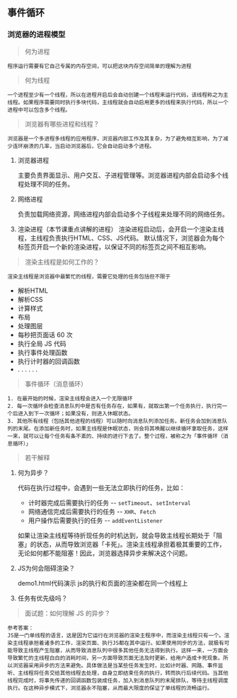 ## 事件循环
### 浏览器的进程模型
>何为进程

    程序运行需要有它自己专属的内存空间，可以把这块内存空间简单的理解为进程 
>何为线程

    一个进程至少有一个线程，所以在进程开启后会自动创建一个线程来运行代码，该线程称之为主线程。如果程序需要同时执行多块代码，主线程就会自动启用更多的线程来执行代码，所以一个进程中可以包含多个线程。
>浏览器有哪些进程和线程？

    浏览器是一个多进程多线程的应用程序，浏览器内部工作及其复杂，为了避免相互影响，为了减少连环崩溃的几率，当启动浏览器后，它会自动启动多个进程。
1. 浏览器进程

    主要负责界面显示、用户交互、子进程管理等。浏览器进程内部会启动多个线程处理不同的任务。
2. 网络进程

    负责加载网络资源，网络进程内部会启动多个子线程来处理不同的网络任务。
3. 渲染进程（本节课重点讲解的进程）
    渲染进程启动后，会开启一个渲染主线程，主线程负责执行HTML、CSS、JS代码。
    默认情况下，浏览器会为每个标签页开启一个新的渲染进程，以保证不同的标签页之间不相互影响。
>渲染主线程是如何工作的？

    渲染主线程是浏览器中最繁忙的线程，需要它处理的任务包括但不限于

- 解析HTML
- 解析CSS
- 计算样式
- 布局
- 处理图层
- 每秒把页面话 60 次
- 执行全局 JS 代码
- 执行事件处理函数
- 执行计时器的回调函数
- . . . . . .
>事件循环（消息循环）

    1. 在最开始的时候，渲染主线程会进入一个无限循环
    2. 每一次循环会检查消息队列中是否有任务存在，如果有，就取出第一个任务执行，执行完一个后进入到下一次循环；如果没有，则进入休眠状态。
    3. 其他所有线程（包括其他进程的线程）可以随时向消息队列添加任务。新任务会加到消息队列的末尾。在添加新任务时，如果主线程是休眠状态，则会将其唤醒以继续循环拿取任务，这样一来，就可以让每个任务有条不紊的、持续的进行下去了。整个过程，被称之为「事件循环（消息循环）」
>若干解释
1. 何为异步？

    代码在执行过程中，会遇到一些无法立即执行的任务，比如：

    - 计时器完成后需要执行的任务 -- `setTimeout`、`setInterval`
    - 网络通信完成后需要执行的任务 -- `XHR`、`Fetch`
    - 用户操作后需要执行的任务 -- `addEventListener`

    如果让渲染主线程等待折现任务的时机达到，就会导致主线程长期处于「阻塞」的状态，从而导致浏览器「卡死」。渲染主线程承担着极其重要的工作，无论如何都不能阻塞！因此，浏览器选择异步来解决这个问题。
2. JS为何会阻碍渲染？

    demo1.html代码演示 js的执行和页面的渲染都在同一个线程上
3. 任务有优先级吗？
>面试题：如何理解 JS 的异步？

    参考答案：
    JS是一门单线程的语言，这是因为它运行在浏览器的渲染主程序中，而渲染主线程只有一个。渲染主线程承担着诸多的工作，渲染页面、执行JS都在其中运行。如果使用同步的方法，就极有可能导致主线程产生阻塞，从而导致消息队列中很多其他任务无法得到执行。这样一来，一方面会导致繁忙的主线程白白的消耗时间，另一方面导致页面无法及时更新，给用户造成卡死现象。所以浏览器采用异步的方法来避免。具体做法是当某些任务发生时，比如计时器、网路、事件监听、主线程将任务交给其他线程去处理，自身立即结束任务的执行，转而执行后续代码。当其他线程完成时，将事先传递的回调函数包装成任务，加入到消息队列的末尾排队，等待主线程调度执行。在这种异步模式下，浏览器永不阻塞，从而最大限度的保证了单线程的流畅运行。